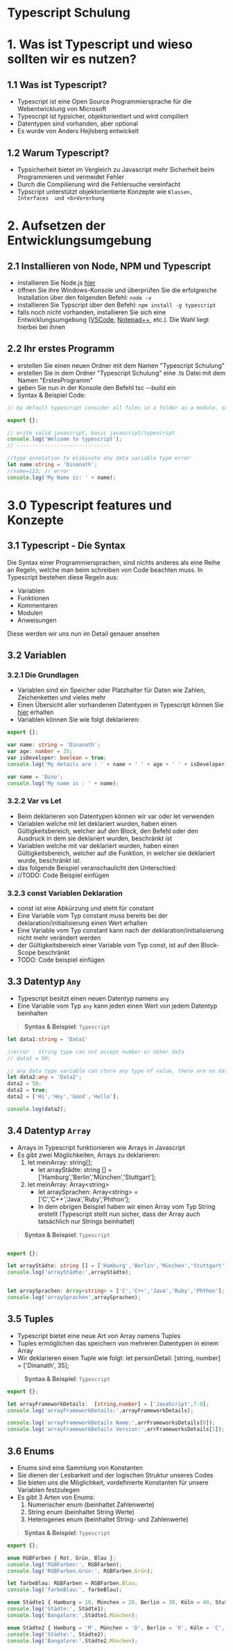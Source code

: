 # Typescript Schulung

# 1. Was ist Typescript und wieso sollten wir es nutzen? 

## 1.1 Was ist Typescript? 
* Typescript ist eine Open Source Programmiersprache für die Webentwicklung von Microsoft 
* Typescript ist typsicher, objektorientiert und wird compiliert 
* Datentypen sind vorhanden, aber optional  
* Es wurde von Anders Hejlsberg entwickelt 

## 1.2 Warum Typescript? 
* Typsicherheit bietet im Vergleich zu Javascript mehr Sicherheit beim Programmieren und vermeidet Fehler 
* Durch die Compilierung wird die Fehlersuche vereinfacht 
* Typscript unterstützt objektorientierte Konzepte wie `Klassen, Interfaces  und <b>Vererbung` 

# 2. Aufsetzen der Entwicklungsumgebung 

## 2.1 Installieren von Node, NPM und Typescript 
* installieren Sie Node.js [hier](https://nodejs.org/en/)
* öffnen Sie ihre Windows-Konsole und überprüfen Sie die erfolgreiche Installation über den folgenden Befehl: `node -v`  
* installieren Sie Typscript über den Befehl: `npm install -g typescript`
* falls noch nicht vorhanden, installieren Sie sich eine Entwicklungsumgebung ([VSCode](https://code.visualstudio.com/download), [Notepad++](https://notepad-plus-plus.org/downloads/), etc.). Die Wahl liegt hierbei bei ihnen 

## 2.2 Ihr erstes Programm 
* erstellen Sie einen neuen Ordner mit dem Namen "Typescript Schulung"
* erstellen Sie in dem Ordner "Typescript Schulung" eine .ts Datei mit dem Namen "ErstesProgramm"
* geben Sie nun in der Konsole den Befehl tsc --build ein
* Syntax & Beispiel Code:
```typescript
// by default typescript consider all files in a folder as a module, so variables defined in one file will be checked on the fly and throws an error: Cannot redeclare block-scoped variable - to solve issue use export {}

export {};

// write valid javascript, basic javascript/typescript
console.log('Welcome to typescript');
// ------------------------------

//type annotation to eliminate any data variable type error
let name:string = 'Dinanath';
//name=123; // error
console.log('My Name is: ' + name);
```

# 3.0 Typescript features und Konzepte

## 3.1 Typescript - Die Syntax

Die Syntax einer Programmiersprachen, sind nichts anderes als eine Reihe an Regeln, welche man beim schreiben von Code beachten muss. In Typescript bestehen diese Regeln aus: 

* Variablen
* Funktionen
* Kommentaren
* Modulen 
* Anweisungen 

Diese werden wir uns nun im Detail genauer ansehen

## 3.2 Variablen

### 3.2.1 Die Grundlagen 

* Variablen sind ein Speicher oder Platzhalter für Daten wie Zahlen, Zeichenketten und vieles mehr
* Einen Übersicht aller vorhandenen Datentypen in Typescript können Sie [hier](https://ichi.pro/de/datentypen-in-typescript-188494705320680) erhalten 
* Variablen können Sie wie folgt deklarieren: 
```typescript
export {};

var name: string = 'Dinanath';
var age: number = 35;
var isDeveloper: boolean = true;
console.log('My details are : ' + name + ' ' + age + ' ' + isDeveloper);

var name = 'Dino';
console.log('My name is : ' + name); 
```

### 3.2.2 Var vs Let

* Beim deklarieren von Datentypen können wir var oder let verwenden
* Variablen welche mit let deklariert wurden, haben einen Gültigkeitsbereich, welcher auf den Block, den Befehl oder den Ausdruck in dem sie deklariert wurden, beschränkt ist
* Variablen welche mit var deklariert wurden, haben einen Gültigkeitsbereich, welcher auf die Funktion, in welcher sie deklariert wurde, beschränkt ist. 
* das folgende Beispiel veranschaulicht den Unterschied: 
* //TODO: Code Beispiel einfügen 

### 3.2.3 const Variablen Deklaration 

* const ist eine Abkürzung und steht für constant 
* Eine Variable vom Typ constant muss bereits bei der deklaration/initialisierung einen Wert erhalten
* Eine Variable vom Typ constant kann nach der deklaration/initialisierung nicht mehr verändert werden
* der Gültigkeitsbereich einer Variable vom Typ const, ist auf den Block-Scope beschränkt
* TODO: Code beispiel einfügen 


## 3.3 Datentyp `Any`
* Typescript besitzt einen neuen Datentyp namens `any` 
* Eine Variable vom Typ `any` kann jeden einen Wert von jedem Datentyp beinhalten 

> **Syntax & Beispiel**: `Typescript`
```typescript
let data1:string = 'Data1'

//error - string type can not accept number or other data
// data1 = 50; 

// any data type variable can store any type of value, there are no data checking 
let data2:any = 'Data2';
data2 = 50;
data2 = true;
data2 = ['Hi','Hey','Good','Hello'];

console.log(data2);
```

## 3.4 Datentyp `Array`
* Arrays in Typescript funktionieren wie Arrays in Javascript 
* Es gibt zwei Möglichkeiten, Arrays zu deklarieren: 
  1. let meinArray: string[];
      - let arrayStädte: string [] = ['Hamburg','Berlin','München','Stuttgart'];
  2. let meinArray: Array&lt;string&gt;
      - let arraySprachen: Array&lt;string&gt; = ['C','C++','Java','Ruby','Phthon'];
      - In dem obrigen Beispiel haben wir einen Array vom Typ String erstellt (Typescript stellt nun sicher, dass der Array auch tatsächlich nur Strings beinhaltet)

> **Syntax & Beispiel**: `Typescript`
```typescript

export {};

let arrayStädte: string [] = ['Hamburg','Berlin','München','Stuttgart'];
console.log('arrayStädte:',arrayStädte);


let arraySprachen: Array<string> = ['C','C++','Java','Ruby','Phthon'];
console.log('arraySprachen',arraySprachen);
```

## 3.5 Tuples
* Typescript bietet eine neue Art von Array namens Tuples 
* Tuples ermöglichen das speichern von mehreren Datentypen in einem Array
* Wir deklarieren einen Tuple wie folgt: let personDetail: [string, number] = ['Dinanath', 35];

> **Syntax & Beispiel**: `Typescript`
```typescript
export {};

let arrayFrameworkDetails:  [string,number] = ['JavaScript',7.0];
console.log('arrayFrameworkDetails:',arrayFrameworkDetails);

console.log('arrayFrameworkDetails Name:',arrFrameworksDetails[0]);
console.log('arrayFrameworkDetails Version:',arrFrameworksDetails[1]);
```

## 3.6 Enums
* Enums sind eine Sammlung von Konstanten
* Sie dienen der Lesbarkeit und der logischen Struktur unseres Codes
* Sie bieten uns die Möglichkeit, vordefinierte Konstanten für unsere Variablen festzulegen
* Es gibt 3 Arten von Enums: 
  1. Numerischer enum (beinhaltet Zahlenwerte)
  2. String enum (beinhaltet String Werte)
  3. Heterogenes enum (beinhaltet String- und Zahlenwerte) 
 
> **Syntax & Beispiel**: `Typescript`
```typescript
export {};

enum RGBFarben { Rot, Grün, Blau };
console.log('RGBFarben:', RGBFarben);
console.log('RGBFarben.Grün:', RGBFarben.Grün);

let farbeBlau: RGBFarben = RGBFarben.Blau;
console.log('farbeBlau:', farbeBlau);

enum Städte1 { Hamburg = 10, München = 20, Berlin = 30, Köln = 40, Stuttgart = 50 }
console.log('Städte:', Städte1);
console.log('Bangalore:',Städte1.München);

enum Städte2 { Hamburg = 'M', München = 'D', Berlin = 'K', Köln = 'C', Stuttgart = 'B' }
console.log('Städte:', Städte2);
console.log('Bangalore:',Städte2.München);
```



